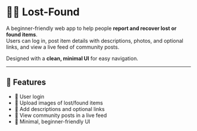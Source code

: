 # 🕵️‍♂️ Lost-Found  

A beginner-friendly web app to help people **report and recover lost or found items**.  
Users can log in, post item details with descriptions, photos, and optional links, and view a live feed of community posts.  

Designed with a **clean, minimal UI** for easy navigation.  

---

## 🚀 Features
- 🔑 User login  
- 📸 Upload images of lost/found items  
- 📝 Add descriptions and optional links  
- 📰 View community posts in a live feed  
- 🎨 Minimal, beginner-friendly UI  
